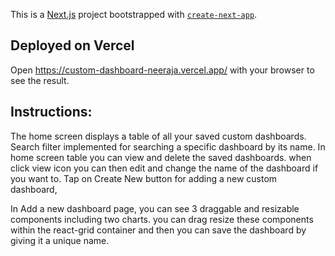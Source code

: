 This is a [Next.js](https://nextjs.org/) project bootstrapped with [`create-next-app`](https://github.com/vercel/next.js/tree/canary/packages/create-next-app).

## Deployed on Vercel
Open https://custom-dashboard-neeraja.vercel.app/ with your browser to see the result.

## Instructions:

The home screen displays a table of all your saved custom dashboards. 
Search filter implemented for searching a specific dashboard by its name. 
In home screen table you can view and delete the saved dashboards. 
when click view icon you can then edit and change the name of the dashboard if you want to.
Tap on Create New button for adding a new custom dashboard,

In Add a new dashboard page, you can see 3 draggable and resizable components including two charts.
you can drag resize these components within the react-grid container and then you can save the dashboard by giving it a unique name. 





